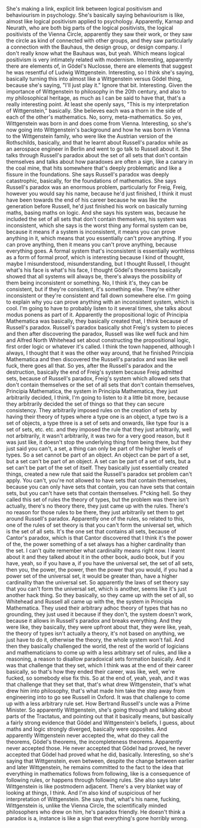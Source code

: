 ﻿She's making a link, explicit link between logical positivism and behaviourism in psychology.
She's basically saying behaviourism is like, almost like logical positivism applied to
psychology.
Apparently, Karnap and Neurath, who are both big parts of the logical positivists, the
logical positivists of the Vienna Circle, apparently they saw their work, or they saw
the circle as kind of connected with other groups, and they saw particularly a connection
with the Bauhaus, the design group, or design company.
I don't really know what the Bauhaus was, but yeah.
Which means logical positivism is very intimately related with modernism.
Interesting, apparently there are elements of, in Gödel's Nuclosse, there are elements
that suggest he was resentful of Ludwig Wittgenstein.
Interesting, so I think she's saying, basically turning this into almost like a Wittgenstein
versus Gödel thing, because she's saying, "I'll just play it."
Ignore that bit.
Interesting.
Given the importance of Wittgenstein to philosophy in the 20th century, and also to my philosophical
heritage, as much as I can be said to have that, that's a really interesting point.
At least she openly says, "This is my interpretation of Wittgenstein," basically.
She believes each was a thorn in the side of each of the other's mathematics.
No, sorry, meta-mathematics.
So yes, Wittgenstein was born in and does come from Vienna.
Interesting, so she's now going into Wittgenstein's background and how he was born in Vienna
to the Wittgenstein family, who were like the Austrian version of the Rothschilds, basically,
and that he learnt about Russell's paradox while as an aerospace engineer in Berlin and
went to go talk to Russell about it.
She talks through Russell's paradox about the set of all sets that don't contain themselves
and talks about how paradoxes are often a sign, like a canary in the coal mine, that
hits somewhere that's deeply problematic and like a fissure in the foundations.
She says Russell's paradox was deeply catastrophic, basically, for the foundations of mathematics.
She says Russell's paradox was an enormous problem, particularly for Freig, Freig, however
you would say his name, because he'd just finished, I think it must have been towards
the end of his career because he was like the generation before Russell, he'd just finished
his work on basically turning maths, basing maths on logic.
And she says his system was, because he included the set of all sets that don't contain themselves,
his system was inconsistent, which she says is the worst thing any formal system can be,
because it means if a system is inconsistent, it means you can prove anything in it, which
means that you essentially can't prove anything. If you can prove anything, then it means you
can't prove anything, because everything goes.
A formal system that's inconsistent is essentially worthless as a form of formal proof, which
is interesting because I kind of thought, maybe I misunderstood, misunderstanding, but
I thought Russell, I thought what's his face is what's his face, I thought Gödel's theorems
basically showed that all systems will always be, there's always the possibility of them
being inconsistent or something. No, I think it's, they can be consistent, but if they're
consistent, it's something else. They're either inconsistent or they're consistent
and fall down somewhere else.
I'm going to explain why you can prove anything with an inconsistent system, which is cool.
I'm going to have to probably listen to it several times, she talks about modus ponens
as part of it. Apparently the propositional logic of Principia Mathematica was basically,
they basically created that, I think because of Russell's paradox. Russell's paradox basically
shot Freig's system to pieces and then after discovering the paradox, Russell was like
well fuck and him and Alfred North Whitehead set about constructing the propositional logic,
first order logic or whatever it's called. I think the town happened, although I always,
I thought that it was the other way around, that he finished Principia Mathematica and
then discovered the Russell's paradox and was like well fuck, there goes all that. So
yes, after the Russell's paradox and the destruction, basically the end of Freig's
system because Freig admitted sets, because of Russell's paradox, Freig's system which
allowed sets that don't contain themselves or the set of all sets that don't contain
themselves, Principia Mathematica, the system in Principia Mathematica, they just arbitrarily
decided, I think, I'm going to listen to it a little bit more, because they arbitrarily
decided the set of things so that they can secure consistency. They arbitrarily imposed
rules on the creation of sets by having their theory of types where a type one is an object,
a type two is a set of objects, a type three is a set of sets and onwards, like type four
is a set of sets, etc. etc. and they imposed the rule that they just arbitrarily, well
not arbitrarily, it wasn't arbitrarily, it was two for a very good reason, but it was
just like, it doesn't stop the underlying thing from being there, but they just said
you can't, a set, a thing can only be part of the higher levels of types. So a set cannot
be part of an object. An object can be part of a set, but a set can't be part of an object.
A set can be part of a set of sets, but a set can't be part of the set of itself. They
basically just essentially created things, created a new rule that said the Russell's
paradox set problem can't apply. You can't, you're not allowed to have sets that contain
themselves, because you can only have sets that contain, you can have sets that contain
sets, but you can't have sets that contain themselves. F*cking hell. So they called this
set of rules the theory of types, but the problem was there isn't actually, there's
no theory there, they just came up with the rules. There's no reason for those rules
to be there, they just arbitrarily set them to get around Russell's paradox. Apparently
one of the rules, so related to this, one of the rules of set theory is that you can't
form the universal set, which is the set of all sets. It's the one set that contains
all sets, because of Cantor's paradox, which is that Cantor discovered that I think it's
the power of the, the power something of a set always has a higher cardinality than the
set. I can't quite remember what cardinality means right now. I learnt about it and they
talked about it in the other book, audio book, but if you have, yeah, so if you have a, if
you have the universal set, the set of all sets, then you, the power, the power, then
the power that you would, if you had a power set of the universal set, it would be greater
than, have a higher cardinality than the universal set. So apparently the laws of set theory
say that you can't form the universal set, which is another, seems like it's just another
hack thing. So they basically, so they came up with the set of all, so Whitehead and Russell
all came up with the, the system in Principia Mathematica. They used their arbitrary adhoc
theory of types that has no grounding, they just used it because if they don't, the system
doesn't work, because it allows in Russell's paradox and breaks everything. And they were
like, they basically, they were upfront about that, they were like, yeah, the theory of
types isn't actually a theory, it's not based on anything, we just have to do it, otherwise
the theory, the whole system won't fail. And then they basically challenged the world,
the rest of the world of logicians and mathematicians to come up with a less arbitrary set of rules,
and like a reasoning, a reason to disallow paradoxical sets formation basically. And
it was that challenge that they set, which I think was at the end of their career basically,
so that's how they ended their career, was like, well, we're fucked, so somebody else
fix this. So at the end of, yeah, yeah, and it was that challenge that they set that,
that's what drew Wittgenstein, that's what drew him into philosophy, that's what made
him take the step away from engineering into to go see Russell in Oxford. It was that challenge
to come up with a less arbitrary rule set.
How Bertrand Russell's uncle was a Prime Minister. So apparently Wittgenstein, she's
going through and talking about parts of the Tractatus, and pointing out that it basically
means, but basically a fairly strong evidence that Gödel and Wittgenstein's beliefs, I
guess, about maths and logic strongly diverged, basically were opposites. And apparently Wittgenstein
never accepted the, what do they call the theorems, Gödel's theorems, the incompleteness theorems.
Apparently never accepted those. He never accepted that Gödel had proved, he never
accepted that Gödel had proved what he did, basically.
Interesting, so she's saying that Wittgenstein, even between, despite the change between earlier
and later Wittgenstein, he remains committed to the fact to the idea that everything in
mathematics follows from following, like is a consequence of following rules, or happens
through following rules.
She also says later Wittgenstein is like postmodern adjacent. There's a very blanket way of looking
at things, I think. And I'm also kind of suspicious of her interpretation of Wittgenstein. She
says that, what's his name, fucking, Wittgenstein is, unlike the Vienna Circle, the scientifically
minded philosophers who drew on him, he's paradox friendly. He doesn't think a paradox
is a, instance is like a sign that everything's gone horribly wrong.
